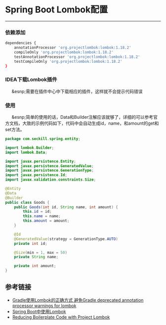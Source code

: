# Spring Boot Lombok配置
***
### 依赖添加
```bash
dependencies {
    annotationProcessor 'org.projectlombok:lombok:1.18.2'
    compileOnly 'org.projectlombok:lombok:1.18.2'
    testAnnotationProcessor 'org.projectlombok:lombok:1.18.2'
    testCompileOnly 'org.projectlombok:lombok:1.18.2'
}
```

### IDEA下载Lombok插件
&ensp;&ensp;&ensp;&esnp;需要在插件中心中下载相应的插件，这样就不会提示代码错误

### 使用
&ensp;&ensp;&ensp;&esnp;简单的使用的话，Data和Builder注解应该就够了，详细的可以参考官方文档，大致的示例代码如下，代码中会自动生成id，name，和amount的get和set方法。

```java
package com.seckill.spring.entity;

import lombok.Builder;
import lombok.Data;

import javax.persistence.Entity;
import javax.persistence.GeneratedValue;
import javax.persistence.GenerationType;
import javax.persistence.Id;
import javax.validation.constraints.Size;

@Entity
@Data
@Builder
public class Goods {
    public Goods(int id, String name, int amount) {
        this.id = id;
        this.name = name;
        this.amount = amount;
    }

    @Id
    @GeneratedValue(strategy = GenerationType.AUTO)
    private int id;

    @Size(min = 1, max = 50)
    private String name;

    private int amount;
}
```

## 参考链接
- [Gradle使用Lombok的正确方式 避免Gradle deprecated annotation processor warnings for lombok](https://blog.csdn.net/kcp606/article/details/81269184)
- [Spring Boot中使用Lombok](https://blog.frognew.com/2019/02/spring-boot-guides-lombok.html)
- [Reducing Boilerplate Code with Project Lombok](http://jnb.ociweb.com/jnb/jnbJan2010.html)
